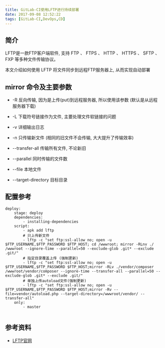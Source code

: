 ```yaml
---
title: GitLab-CI使用LFTP进行持续部署
date: 2017-09-08 12:52:22
tags: [GitLab-CI,DevOps,CD]
---
```


## 简介

LFTP是一款FTP客户端软件, 支持 FTP 、 FTPS 、 HTTP 、 HTTPS 、 SFTP 、 FXP 等多种文件传输协议。

本文介绍如何使用 LFTP 将文件同步到远程FTP服务器上, 从而实现自动部署

## mirror 命令及主要参数


+ -R  反向传输, 因为是上传(put)到远程服务器, 所以使用该参数 (默认是从远程服务器下载)

+ -L  下载符号链接作为文件, 主要处理文件软链接的问题

+ -v  详细输出日志

+ -n  只传输新文件 (相同的旧文件不会传输, 大大提升了传输效率)

+ --transfer-all  传输所有文件, 不论新旧

+ --parallel  同时传输的文件数

+ --file  本地文件

+ --target-directory 目标目录


## 配置参考

```
deploy:
    stage: deploy
    dependencies:
        - installing-dependencies
    script:
        - apk add lftp
        # 只上传新文件
        - lftp -c "set ftp:ssl-allow no; open -u $FTP_USERNAME,$FTP_PASSWORD $FTP_HOST; cd /wwwroot; mirror -RLnv ./ /wwwroot --ignore-time --parallel=50 --exclude-glob .git* --exclude .git/"
        # 指定目录覆盖上传 (强制更新)
        - lftp -c "set ftp:ssl-allow no; open -u $FTP_USERNAME,$FTP_PASSWORD $FTP_HOST;mirror -RLv ./vendor/composer /wwwroot/vendor/composer --ignore-time --transfer-all --parallel=50 --exclude-glob .git* --exclude .git/"
        # 单独上传autoload文件(强制更新)
        - lftp -c "set ftp:ssl-allow no; open -u $FTP_USERNAME,$FTP_PASSWORD $FTP_HOST;mirror -Rv --file=vendor/autoload.php --target-directory=/wwwroot/vendor/ --transfer-all"
    only:
        - master
        
```


## 参考资料

+ [LFTP官网](https://lftp.yar.ru/)
